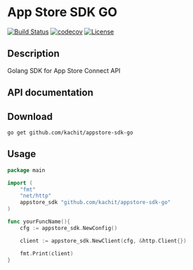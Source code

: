 # App Store SDK GO

[![Build Status](https://travis-ci.org/Kachit/appstore-sdk-go.svg?branch=master)](https://travis-ci.org/Kachit/appstore-sdk-go)
[![codecov](https://codecov.io/gh/Kachit/appstore-sdk-go/branch/master/graph/badge.svg)](https://codecov.io/gh/Kachit/appstore-sdk-go)
[![License](https://img.shields.io/github/license/mashape/apistatus.svg)](https://github.com/kachit/appstore-sdk-go/blob/master/LICENSE)

## Description
Golang SDK for App Store Connect API

## API documentation

## Download
```shell
go get github.com/kachit/appstore-sdk-go
```

## Usage
```go
package main

import (
    "fmt"
    "net/http"
    appstore_sdk "github.com/kachit/appstore-sdk-go"
)

func yourFuncName(){ 
    cfg := appstore_sdk.NewConfig()

    client := appstore_sdk.NewClient(cfg, &http.Client{})

    fmt.Print(client)
}
